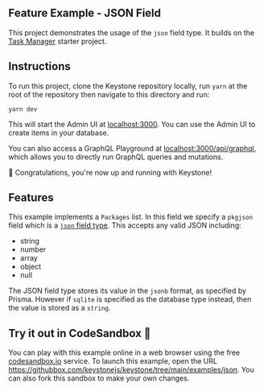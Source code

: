 ## Feature Example - JSON Field

This project demonstrates the usage of the `json` field type.
It builds on the [Task Manager](../task-manager) starter project.

## Instructions

To run this project, clone the Keystone repository locally, run `yarn` at the root of the repository then navigate to this directory and run:

```shell
yarn dev
```

This will start the Admin UI at [localhost:3000](http://localhost:3000).
You can use the Admin UI to create items in your database.

You can also access a GraphQL Playground at [localhost:3000/api/graphql](http://localhost:3000/api/graphql), which allows you to directly run GraphQL queries and mutations.

🚀 Congratulations, you're now up and running with Keystone!

## Features

This example implements a `Packages` list. In this field we specify a `pkgjson` field which is a [`json` field type](https://keystonejs.com/docs/config/fields#json).
This accepts any valid JSON including:

- string
- number
- array
- object
- null

The JSON field type stores its value in the `jsonb` format, as specified by Prisma. However if `sqlite` is specified as the database type instead, then the value is stored as a `string`.

## Try it out in CodeSandbox 🧪

You can play with this example online in a web browser using the free [codesandbox.io](https://codesandbox.io/) service. To launch this example, open the URL <https://githubbox.com/keystonejs/keystone/tree/main/examples/json>. You can also fork this sandbox to make your own changes.
